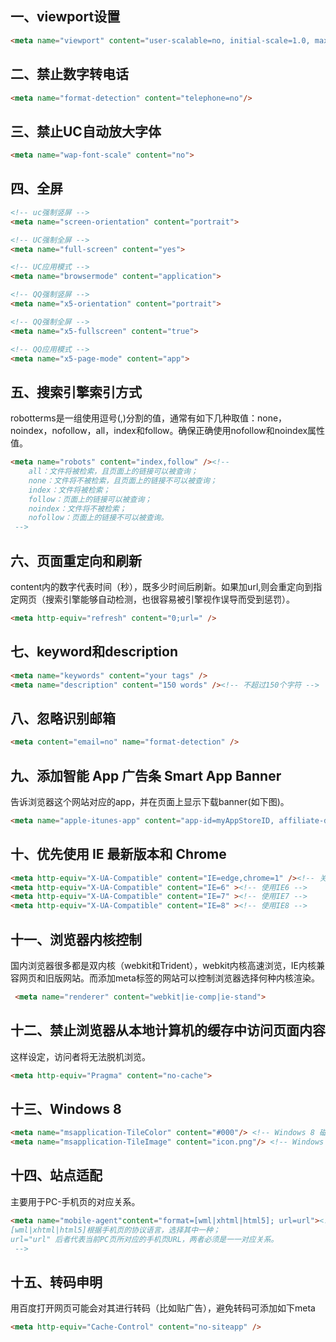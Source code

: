 ## 一、viewport设置

``` html
<meta name="viewport" content="user-scalable=no, initial-scale=1.0, maximun-scale=1.0, width=device-width" >
```

## 二、禁止数字转电话

``` html
<meta name="format-detection" content="telephone=no"/>
```


## 三、禁止UC自动放大字体

``` html
<meta name="wap-font-scale" content="no">
```


## 四、全屏

``` html
<!-- uc强制竖屏 -->
<meta name="screen-orientation" content="portrait">

<!-- UC强制全屏 -->
<meta name="full-screen" content="yes">

<!-- UC应用模式 -->
<meta name="browsermode" content="application">

<!-- QQ强制竖屏 -->
<meta name="x5-orientation" content="portrait">

<!-- QQ强制全屏 -->
<meta name="x5-fullscreen" content="true">

<!-- QQ应用模式 -->
<meta name="x5-page-mode" content="app">
```


## 五、搜索引擎索引方式

robotterms是一组使用逗号(,)分割的值，通常有如下几种取值：none，noindex，nofollow，all，index和follow。确保正确使用nofollow和noindex属性值。

``` html
<meta name="robots" content="index,follow" /><!--
    all：文件将被检索，且页面上的链接可以被查询；
    none：文件将不被检索，且页面上的链接不可以被查询；
    index：文件将被检索；
    follow：页面上的链接可以被查询；
    noindex：文件将不被检索；
    nofollow：页面上的链接不可以被查询。
 -->
```


## 六、页面重定向和刷新

content内的数字代表时间（秒），既多少时间后刷新。如果加url,则会重定向到指定网页（搜索引擎能够自动检测，也很容易被引擎视作误导而受到惩罚）。

``` html
<meta http-equiv="refresh" content="0;url=" />
```


## 七、keyword和description

``` html
<meta name="keywords" content="your tags" />
<meta name="description" content="150 words" /><!-- 不超过150个字符 -->
```


## 八、忽略识别邮箱

``` html
<meta content="email=no" name="format-detection" />
```


## 九、添加智能 App 广告条 Smart App Banner

告诉浏览器这个网站对应的app，并在页面上显示下载banner(如下图)。

``` html
<meta name="apple-itunes-app" content="app-id=myAppStoreID, affiliate-data=myAffiliateData, app-argument=myURL">
```


## 十、优先使用 IE 最新版本和 Chrome

``` html
<meta http-equiv="X-UA-Compatible" content="IE=edge,chrome=1" /><!-- 关于X-UA-Compatible -->
<meta http-equiv="X-UA-Compatible" content="IE=6" ><!-- 使用IE6 -->
<meta http-equiv="X-UA-Compatible" content="IE=7" ><!-- 使用IE7 -->
<meta http-equiv="X-UA-Compatible" content="IE=8" ><!-- 使用IE8 -->
```


## 十一、浏览器内核控制

国内浏览器很多都是双内核（webkit和Trident），webkit内核高速浏览，IE内核兼容网页和旧版网站。而添加meta标签的网站可以控制浏览器选择何种内核渲染。

``` html
 <meta name="renderer" content="webkit|ie-comp|ie-stand">
```


## 十二、禁止浏览器从本地计算机的缓存中访问页面内容

这样设定，访问者将无法脱机浏览。

``` html
<meta http-equiv="Pragma" content="no-cache">
```


## 十三、Windows 8

``` html
<meta name="msapplication-TileColor" content="#000"/> <!-- Windows 8 磁贴颜色 -->
<meta name="msapplication-TileImage" content="icon.png"/> <!-- Windows 8 磁贴图标 -->
```


## 十四、站点适配

主要用于PC-手机页的对应关系。

``` html
<meta name="mobile-agent"content="format=[wml|xhtml|html5]; url=url"><!--
[wml|xhtml|html5]根据手机页的协议语言，选择其中一种；
url="url" 后者代表当前PC页所对应的手机页URL，两者必须是一一对应关系。
 -->
```


## 十五、转码申明

用百度打开网页可能会对其进行转码（比如贴广告），避免转码可添加如下meta

``` html
<meta http-equiv="Cache-Control" content="no-siteapp" />
```
